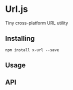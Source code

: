 # Url.js
Tiny cross-platform URL utility



## Installing

```
npm install x-url --save
```

## Usage

## API
